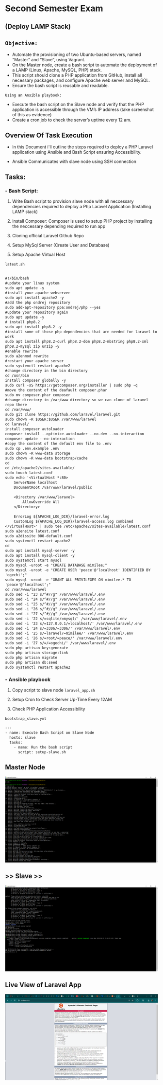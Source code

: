 # Second Semester Exam

## (Deploy LAMP Stack)

## `Objective:`

- Automate the provisioning of two Ubuntu-based servers, named “Master” and “Slave”, using Vagrant.
- On the Master node, create a bash script to automate the deployment of a LAMP (Linux, Apache, MySQL, PHP) stack.
- This script should clone a PHP application from GitHub, install all necessary packages, and configure Apache web server and MySQL.
- Ensure the bash script is reusable and readable.

`Using an Ansible playbook:`

- Execute the bash script on the Slave node and verify that the PHP application is accessible through the VM’s IP address (take screenshot of this as evidence)
- Create a cron job to check the server’s uptime every 12 am.

## Overview Of Task Execution

- In this Document i'll outline the steps required to deploy a PHP Laravel application using Ansible and Bash Script ensuring Accessibility.

- Ansible Communicates with slave node using SSH connection

## Tasks:

### - Bash Script:

1. Write Bash script to provision slave node with all neccessary dependencies required to deploy a Php Laravel Application (Installing LAMP stack)

2. Install Composer: Composer is used to setup PHP project by installing the neccessary depending required to run app

3. Cloning official Laravel Github Repo

4. Setup MySql Server (Create User and Database)

5. Setup Apache Virtual Host

`latest.sh`

```

#!/bin/bash
#update your linux system
sudo apt update -y
#install your apache webserver
sudo apt install apache2 -y
#add the php ondrej repository
sudo add-apt-repository ppa:ondrej/php --yes
#update your repository again
sudo apt update -y
# install php8.2
sudo apt install php8.2 -y
#install some of those php dependencies that are needed for laravel to work
sudo apt install php8.2-curl php8.2-dom php8.2-mbstring php8.2-xml php8.2-mysql zip unzip -y
#enable rewrite
sudo a2enmod rewrite
#restart your apache server
sudo systemctl restart apache2
#change directory in the bin directory
cd /usr/bin
install composer globally -y
sudo curl -sS https://getcomposer.org/installer | sudo php -q
#move the content of the deafault composer.phar
sudo mv composer.phar composer
#change directory in /var/www directory so we can clone of laravel repo there
cd /var/www/
sudo git clone https://github.com/laravel/laravel.git
sudo chown -R $USER:$USER /var/www/laravel
cd laravel/
install composer autoloader
composer install --optimize-autoloader --no-dev --no-interaction
composer update --no-interaction
#copy the content of the default env file to .env 
sudo cp .env.example .env
sudo chown -R www-data storage
sudo chown -R www-data bootstrap/cache
cd
cd /etc/apache2/sites-available/
sudo touch latest.conf
sudo echo '<VirtualHost *:80>
    ServerName localhost
    DocumentRoot /var/www/laravel/public

    <Directory /var/www/laravel>
        AllowOverride All
    </Directory>

    ErrorLog ${APACHE_LOG_DIR}/laravel-error.log
    CustomLog ${APACHE_LOG_DIR}/laravel-access.log combined
</VirtualHost>' | sudo tee /etc/apache2/sites-available/latest.conf
sudo a2ensite latest.conf
sudo a2dissite 000-default.conf
sudo systemctl restart apache2
cd
sudo apt install mysql-server -y
sudo apt install mysql-client -y
sudo systemctl start mysql
sudo mysql -uroot -e "CREATE DATABASE mimilee;"
sudo mysql -uroot -e "CREATE USER 'peace'@'localhost' IDENTIFIED BY 'ogechi';"
sudo mysql -uroot -e "GRANT ALL PRIVILEGES ON mimilee.* TO 'peace'@'localhost';"
cd /var/www/laravel
sudo sed -i "23 s/^#//g" /var/www/laravel/.env
sudo sed -i "24 s/^#//g" /var/www/laravel/.env
sudo sed -i "25 s/^#//g" /var/www/laravel/.env
sudo sed -i "26 s/^#//g" /var/www/laravel/.env
sudo sed -i "27 s/^#//g" /var/www/laravel/.env
sudo sed -i '22 s/=sqlite/=mysql/' /var/www/laravel/.env
sudo sed -i '23 s/=127.0.0.1/=localhost/' /var/www/laravel/.env
sudo sed -i '24 s/=3306/=3306/' /var/www/laravel/.env
sudo sed -i '25 s/=laravel/=mimilee/' /var/www/laravel/.env
sudo sed -i '26 s/=root/=peace/' /var/www/laravel/.env
sudo sed -i '27 s/=/=ogechi/' /var/www/laravel/.env
sudo php artisan key:generate
sudo php artisan storage:link
sudo php artisan migrate
sudo php artisan db:seed
sudo systemctl restart apache2

```

### - Ansible playbook

1. Copy script to slave node `laravel_app.sh`

2. Setup Cron to Check Server Up-Time Every 12AM

3. Check PHP Application Accessibility

`bootstrap_slave.yml`

```
---
- name: Execute Bash Script on Slave Node
  hosts: slave
  tasks:
    - name: Run the bash script
      script: setup-slave.sh

```


## Master Node

![Master Node Files](./master.png)

## >> Slave >>

![Slave](./slave.png)


## Live View of Laravel App

![Live view](./laravel.png)